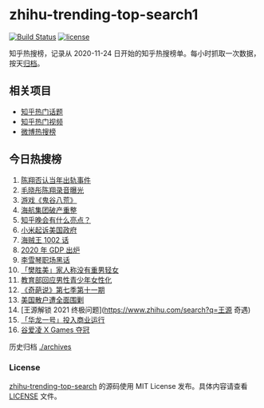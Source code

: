 # zhihu-trending-top-search1

[![Build Status](https://github.com/justjavac/zhihu-trending-top-search/workflows/ci/badge.svg?branch=main)](https://github.com/justjavac/zhihu-trending-top-search/actions)
[![license](https://img.shields.io/github/license/justjavac/zhihu-trending-top-search)](https://github.com/justjavac/zhihu-trending-top-search/blob/main/LICENSE)

知乎热搜榜，记录从 2020-11-24 日开始的知乎热搜榜单。每小时抓取一次数据，按天[归档](./archives)。

## 相关项目

- [知乎热门话题](https://github.com/justjavac/zhihu-trending-hot-questions)
- [知乎热门视频](https://github.com/justjavac/zhihu-trending-hot-video)
- [微博热搜榜](https://github.com/justjavac/weibo-trending-hot-search)

## 今日热搜榜

<!-- BEGIN -->
<!-- 最后更新时间 Sun Jan 31 2021 16:30:30 GMT+0800 (CST) -->
1. [陈翔否认当年出轨事件](https://www.zhihu.com/search?q=陈翔)
1. [毛晓彤陈翔录音曝光](https://www.zhihu.com/search?q=毛晓彤陈翔录音)
1. [游戏《鬼谷八荒》](https://www.zhihu.com/search?q=鬼谷八荒)
1. [海航集团破产重整](https://www.zhihu.com/search?q=海航)
1. [知乎晚会有什么亮点？](https://www.zhihu.com/search?q=知乎晚会)
1. [小米起诉美国政府](https://www.zhihu.com/search?q=小米)
1. [海贼王 1002 话](https://www.zhihu.com/search?q=海贼王)
1. [2020 年 GDP 出炉](https://www.zhihu.com/search?q=2020gdp)
1. [李雪琴职场黑话](https://www.zhihu.com/search?q=李雪琴职场黑话)
1. [「樊胜美」家人称没有重男轻女](https://www.zhihu.com/search?q=现实版樊胜美)
1. [教育部回应男性青少年女性化](https://www.zhihu.com/search?q=男性女性化)
1. [《奇葩说》第七季第十一期](https://www.zhihu.com/search?q=奇葩说)
1. [美国散户遭全面围剿](https://www.zhihu.com/search?q=游戏驿站)
1. [王源解锁 2021 终极问题](https://www.zhihu.com/search?q=王源 奇遇)
1. [「华龙一号」投入商业运行](https://www.zhihu.com/search?q=华龙一号)
1. [谷爱凌 X Games 夺冠](https://www.zhihu.com/search?q=谷爱凌)
<!-- END -->

历史归档 [./archives](./archives)

### License

[zhihu-trending-top-search](https://github.com/justjavac/zhihu-trending-top-search) 的源码使用 MIT License 发布。具体内容请查看 [LICENSE](./LICENSE) 文件。
